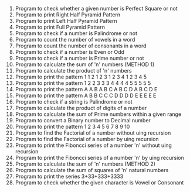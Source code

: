 1) Program to check whether a given number is Perfect Square or not
2) Program to print Right Half Pyramid Pattern
3) Program to print Left Half Pyramid Pattern
4) Program to print Full Pyramid Pattern
5) Program to check if a number is Palindrome or not
6) Program to count the number of vowels in a word
7) Program to count the number of consonants in a word
8) Program to check if a number is Even or Odd
9) Program to check if a number is Prime number or not
10) Program to calculate the sum of 'n' numbers (METHOD 1)
11) Program to calculate the product of 'n' numbers
12) Program to print the pattern
    1
    1 2
    1 2 3
    1 2 3 4
    1 2 3 4 5
13) Program to print the pattern
    1
    2 2
    3 3 3
    4 4 4 4
    5 5 5 5 5
14) Program to print the pattern
    A
    A B
    A B C
    A B C D
    A B C D E
15) Program to print the pattern
    A
    B B
    C C C
    D D D D
    E E E E E 
16)  Program to check if a string is Palindrome or not
17)  Program to calculate the product of digits of a number
18)  Program to calculate the sum of Prime numbers within a given range
19)  Program to convert a Binary number to Decimal number
20)  Program to print the pattern
     1
     2 3
     4 5 6
     7 8 9 10
21) Program to find the Factorial of a number without uing recursion
22) Program to find the Factorial of a number by uing recursion
23) Program to print the Fiboncci series of a number 'n' without uing recursion
24) Program to print the Fiboncci series of a number 'n' by uing recursion
25) Program to calculate the sum of 'n' numbers (METHOD 2)
26) Program to calculate the sum of squares of 'n' natural numbers
27) Program to print the series 3+33+333+3333
28) Program to check whether the given character is Vowel or Consonant
